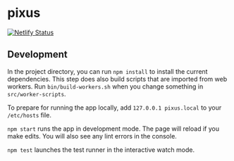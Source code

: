 # pixus

[![Netlify Status](https://api.netlify.com/api/v1/badges/07250d52-2061-45f8-96b0-0e604ba68ea0/deploy-status)](https://app.netlify.com/sites/pixus-webapp/deploys)

## Development

In the project directory, you can run `npm install` to install the current
dependencies. This step does also build scripts that are imported from web
workers. Run `bin/build-workers.sh` when you change something in `src/worker-scripts`.

To prepare for running the app locally, add `127.0.0.1 pixus.local` to your
`/etc/hosts` file.

`npm start` runs the app in development mode. The page will reload if you make
edits. You will also see any lint errors in the console.

`npm test` launches the test runner in the interactive watch mode.
